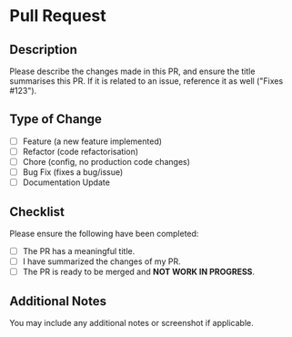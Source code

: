 # Pull Request

## Description

Please describe the changes made in this PR, and ensure the title summarises this PR. If it is related to an issue, reference it as well ("Fixes #123").

## Type of Change

- [ ] Feature (a new feature implemented)
- [ ] Refactor (code refactorisation)
- [ ] Chore (config, no production code changes)
- [ ] Bug Fix (fixes a bug/issue)
- [ ] Documentation Update

## Checklist

Please ensure the following have been completed:

- [ ] The PR has a meaningful title.
- [ ] I have summarized the changes of my PR.
- [ ] The PR is ready to be merged and **NOT WORK IN PROGRESS**.

## Additional Notes

You may include any additional notes or screenshot if applicable.

